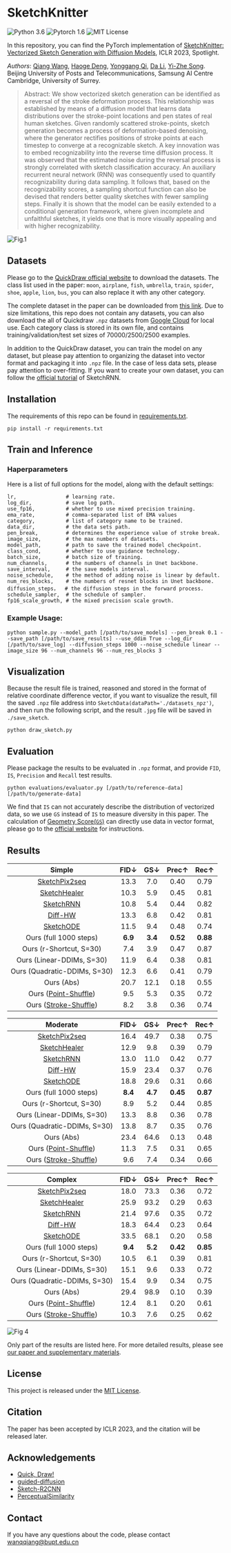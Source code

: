 # SketchKnitter
![Python 3.6](https://img.shields.io/badge/python-3.6-green) ![Pytorch 1.6](https://img.shields.io/badge/pytorch-1.6-green) ![MIT License](https://img.shields.io/badge/licence-MIT-green)

In this repository, you can find the PyTorch implementation of [SketchKnitter: Vectorized Sketch Generation with Diffusion Models](https://openreview.net/pdf?id=4eJ43EN2g6l), ICLR 2023, Spotlight.

_Authors_: [Qiang Wang](https://scholar.google.com/citations?user=lXyi3t4AAAAJ&hl=en), [Haoge Deng](https://github.com/Bitterdhg), [Yonggang Qi](https://qugank.github.io/), [Da Li](https://scholar.google.co.uk/citations?user=RPvaE3oAAAAJ&hl=en), [Yi-Zhe Song](https://scholar.google.co.uk/citations?hl=en&user=irZFP_AAAAAJ&view_op=list_works&sortby=pubdate). Beijing University of Posts and Telecommunications, Samsung AI Centre Cambridge, University of Surrey.

> Abstract: We show vectorized sketch generation can be identified as a reversal of the stroke deformation process. This relationship was established by means of a diffusion model that learns data distributions over the stroke-point locations and pen states of real human sketches. Given randomly scattered stroke-points, sketch generation becomes a process of deformation-based denoising, where the generator rectifies positions of stroke points at each timestep to converge at a recognizable sketch. A key innovation was to embed recognizability into the reverse time diffusion process. It was observed that the estimated noise during the reversal process is strongly correlated with sketch classification accuracy. An auxiliary recurrent neural network (RNN) was consequently used to quantify recognizability during data sampling. It follows that, based on the recognizability scores, a sampling shortcut function can also be devised that renders better quality sketches with fewer sampling steps. Finally it is shown that the model can be easily extended to a conditional generation framework, where given incomplete and unfaithful sketches, it yields one that is more visually appealing and with higher recognizability.

![Fig.1](https://github.com/XDUWQ/SketchKnitter/blob/main/images/overview.png)

## Datasets
Please go to the [QuickDraw official website](https://github.com/googlecreativelab/quickdraw-dataset) to download the datasets. The class list used in the paper: `moon`, `airplane`, `fish`, `umbrella`, `train`, `spider`, `shoe`, `apple`, `lion`, `bus`, you can also replace it with any other category. 

The complete dataset in the paper can be downloaded from [this link](https://github.com/XDUWQ/SketchKnitter/tree/main/datasets). Due to size limitations, this repo does not contain any datasets, you can also download the all of Quickdraw `.npz` datasets from [Google Cloud](https://console.cloud.google.com/storage/browser/quickdraw_dataset/sketchrnn) for local use. Each category class is stored in its own file, and contains training/validation/test set sizes of 70000/2500/2500 examples.

In addition to the QuickDraw dataset, you can train the model on any dataset, but please pay attention to organizing the dataset into vector format and packaging it into `.npz` file. In the case of less data sets, please pay attention to over-fitting. If you want to create your own dataset, you can follow the [official tutorial](https://github.com/magenta/magenta/tree/main/magenta/models/sketch_rnn#creating-your-own-dataset) of SketchRNN.

## Installation
The requirements of this repo can be found in [requirements.txt](https://github.com/XDUWQ/SketchKnitter/blob/main/requirements.txt).
```
pip install -r requirements.txt
```

## Train and Inference

### Haperparameters
Here is a list of full options for the model, along with the default settings:
```
lr,                # learning rate.
log_dir,           # save log path.
use_fp16,          # whether to use mixed precision training.
ema_rate,          # comma-separated list of EMA values
category,          # list of category name to be trained.
data_dir,          # the data sets path.
pen_break,         # determines the experience value of stroke break.
image_size,        # the max numbers of datasets.
model_path,        # path to save the trained model checkpoint.
class_cond,        # whether to use guidance technology.
batch_size,        # batch size of training.
num_channels,      # the numbers of channels in Unet backbone.
save_interval,     # the save models interval.
noise_schedule,    # the method of adding noise is linear by default.
num_res_blocks,    # the numbers of resnet blocks in Unet backbone.
diffusion_steps，  # the diffusion steps in the forward process.
schedule_sampler,  # the schedule of sampler.
fp16_scale_growth, # the mixed precision scale growth.
```

### Example Usage:
```
python sample.py --model_path [/path/to/save_models] --pen_break 0.1 --save_path [/path/to/save_results] --use_ddim True --log_dir [/path/to/save_log] --diffusion_steps 1000 --noise_schedule linear --image_size 96 --num_channels 96 --num_res_blocks 3
```

## Visualization
Because the result file is trained, reasoned and stored in the format of relative coordinate difference vector, if you want to visualize the result, fill the saved `.npz` file address into `SketchData(dataPath='./datasets_npz')`, and then run the following script, and the result `.jpg` file will be saved in `./save_sketch`.
```
python draw_sketch.py
```

## Evaluation
Please package the results to be evaluated in `.npz` format, and provide `FID`, `IS`, `Precision` and `Recall` test results.
```
python evaluations/evaluator.py [/path/to/reference-data] [/path/to/generate-data]
```

We find that `IS` can not accurately describe the distribution of vectorized data, so we use `GS` instead of `IS` to measure diversity in this paper. The calculation of [Geometry Score(`GS`)](https://github.com/KhrulkovV/geometry-score) can directly use data in vector format, please go to the [official website](https://github.com/KhrulkovV/geometry-score) for instructions.

## Results
| **Simple** | FID↓ | GS↓ |  Prec↑ | Rec↑ |
| :----:| :----: | :----: | :----: | :----: |
| [SketchPix2seq](https://github.com/MarkMoHR/sketch-pix2seq) | 13.3 | 7.0 | 0.40 | 0.79 |
| [SketchHealer](https://github.com/sgybupt/SketchHealer) | 10.3 | 5.9 | 0.45 | 0.81 |
| [SketchRNN](https://github.com/magenta/magenta/tree/main/magenta/models/sketch_rnn) | 10.8 | 5.4 | 0.44 | 0.82 |
| [Diff-HW](https://github.com/tcl9876/Diffusion-Handwriting-Generation) | 13.3 | 6.8 | 0.42 | 0.81 |
| [SketchODE](https://github.com/dasayan05/sketchode) | 11.5 | 9.4 | 0.48 | 0.74 |
| Ours (full 1000 steps)  |  **6.9** | **3.4** | **0.52** | **0.88** |
| Ours (r-Shortcut, S=30)  | 7.4 | 3.9 | 0.47 | 0.87 |
| Ours (Linear-DDIMs, S=30) | 11.9 | 6.4 | 0.38 | 0.81 |
| Ours (Quadratic-DDIMs, S=30)  | 12.3 | 6.6 | 0.41 | 0.79 |
| Ours (Abs)  | 20.7 | 12.1 | 0.18 | 0.55 |
| Ours ([Point-Shuffle](https://github.com/qugank/sketch-lattice.github.io)) | 9.5 | 5.3 | 0.35 | 0.72 |
| Ours ([Stroke-Shuffle](https://github.com/qugank/sketch-lattice.github.io)) |  8.2 | 3.8  | 0.36 | 0.74 |

| **Moderate** | FID↓ | GS↓ |  Prec↑ | Rec↑ |
| :----:| :----: | :----: | :----: | :----: |
| [SketchPix2seq](https://github.com/MarkMoHR/sketch-pix2seq) | 16.4 | 49.7 | 0.38 | 0.75 |
| [SketchHealer](https://github.com/sgybupt/SketchHealer) | 12.9 | 9.8 | 0.39 | 0.79 |
| [SketchRNN](https://github.com/magenta/magenta/tree/main/magenta/models/sketch_rnn) | 13.0 |  11.0 | 0.42 | 0.77 |
| [Diff-HW](https://github.com/tcl9876/Diffusion-Handwriting-Generation) | 15.9 | 23.4 | 0.37 | 0.76 |
| [SketchODE](https://github.com/dasayan05/sketchode) | 18.8 | 29.6 | 0.31 | 0.66 |
| Ours (full 1000 steps)  | **8.4**| **4.7** | **0.45** | **0.87** |
| Ours (r-Shortcut, S=30)  | 8.9 | 5.2  | 0.44 | 0.85 |
| Ours (Linear-DDIMs, S=30) | 13.3 | 8.8 | 0.36 | 0.78 |
| Ours (Quadratic-DDIMs, S=30)  | 13.8 | 8.7 | 0.35 | 0.76 |
| Ours (Abs)  | 23.4 | 64.6 | 0.13 | 0.48 |
| Ours ([Point-Shuffle](https://github.com/qugank/sketch-lattice.github.io)) | 11.3 | 7.5  | 0.31 | 0.65 |
| Ours ([Stroke-Shuffle](https://github.com/qugank/sketch-lattice.github.io))   |9.6  | 7.4 | 0.34 | 0.66 |

| **Complex** | FID↓ | GS↓ |  Prec↑ | Rec↑ |
| :----:| :----: | :----: | :----: | :----: |
| [SketchPix2seq](https://github.com/MarkMoHR/sketch-pix2seq) | 18.0  | 73.3 | 0.36 | 0.72 |
| [SketchHealer](https://github.com/sgybupt/SketchHealer) | 25.9 | 93.2 | 0.29 | 0.63 |
| [SketchRNN](https://github.com/magenta/magenta/tree/main/magenta/models/sketch_rnn) | 21.4 | 97.6 | 0.35 | 0.72 |
| [Diff-HW](https://github.com/tcl9876/Diffusion-Handwriting-Generation) | 18.3  | 64.4 |0.23  | 0.64 |
| [SketchODE](https://github.com/dasayan05/sketchode) | 33.5 | 68.1 | 0.20 | 0.58 |
| Ours (full 1000 steps)  | **9.4**| **5.2**  | **0.42**| **0.85** |
| Ours (r-Shortcut, S=30)  | 10.5 | 6.1 | 0.39 | 0.81 |
| Ours (Linear-DDIMs, S=30) | 15.1 | 9.6 | 0.33 | 0.72 |
| Ours (Quadratic-DDIMs, S=30)  | 15.4  | 9.9  | 0.34  | 0.75 |
| Ours (Abs)  | 29.4 | 98.9 | 0.10 | 0.39 |
| Ours ([Point-Shuffle](https://github.com/qugank/sketch-lattice.github.io)) | 12.4 | 8.1 | 0.20 | 0.61 |
| Ours ([Stroke-Shuffle](https://github.com/qugank/sketch-lattice.github.io))   | 10.3 | 7.6  | 0.25 | 0.62 |

![Fig 4](https://github.com/XDUWQ/SketchKnitter/blob/main/images/4.png)

Only part of the results are listed here. For more detailed results, please see [our paper and supplementary materials](https://openreview.net/pdf?id=4eJ43EN2g6l).

## License
This project is released under the [MIT License](https://github.com/XDUWQ/SketchKnitter/blob/main/LICENSE).

## Citation
The paper has been accepted by ICLR 2023, and the citation will be released later. 

## Acknowledgements
* [Quick, Draw!](https://github.com/googlecreativelab/quickdraw-dataset)
* [guided-diffusion](https://github.com/openai/guided-diffusion)
* [Sketch-R2CNN](https://github.com/craigleili/Sketch-R2CNN)
* [PerceptualSimilarity](https://github.com/richzhang/PerceptualSimilarity)

## Contact
If you have any questions about the code, please contact wanqqiang@bupt.edu.cn 
